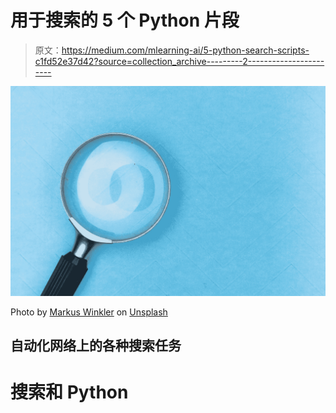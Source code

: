 # 用于搜索的 5 个 Python 片段

> 原文：<https://medium.com/mlearning-ai/5-python-search-scripts-c1fd52e37d42?source=collection_archive---------2----------------------->

![](img/b9c1284601b47902882a41e08aa07288.png)

Photo by [Markus Winkler](https://unsplash.com/@markuswinkler?utm_source=medium&utm_medium=referral) on [Unsplash](https://unsplash.com?utm_source=medium&utm_medium=referral)

## 自动化网络上的各种搜索任务

# 搜索和 Python